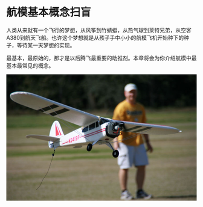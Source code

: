 # 航模基本概念扫盲

人类从来就有一个飞行的梦想，从风筝到竹蜻蜓，从热气球到莱特兄弟，从空客A380到航天飞船。也许这个梦想就是从孩子手中小小的航模飞机开始种下的种子，等待某一天梦想的实现。

最基本，最原始的，那才是以后腾飞最重要的助推剂。本章将会为你介绍航模中最基本最常见的概念。

![](/assets/img/rc-model.jpg)
